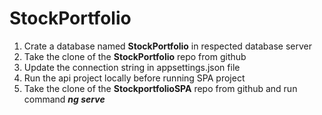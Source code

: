 # StockPortfolio

1. Crate a database named **StockPortfolio** in respected database server 
2. Take the clone of the **StockPortfolio** repo from github 
3. Update the connection string in appsettings.json file
4. Run the api project locally before running SPA project
5. Take the clone of the **StockportfolioSPA** repo from github and run command ***ng serve***
